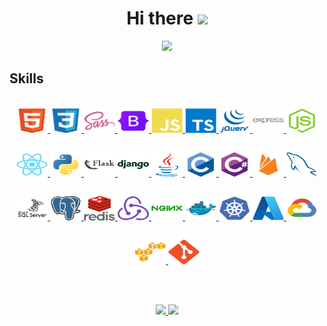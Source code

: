 <h1 align="center">
  Hi there
  <a href="https://github.com/YLeonardo"><img src="https://media.giphy.com/media/hvRJCLFzcasrR4ia7z/giphy.gif" width="28">
</h1>

<p align="center">
  <a href="https://github.com/YLeonardo"><img src="https://readme-typing-svg.herokuapp.com?font=Fira+Code&pause=1000&color=0969DA&center=true&width=700&height=50&size=30&lines=%F0%9F%8E%93+Computer+Systems+Engineering;Full-Stack+Developer;Frontend+Specialist"></a>
</p>


<h2>Skills</h2>
<br>
<div style="display: inline_block" align="center">
<a href="https://developer.mozilla.org/es/docs/Glossary/HTML5" target="_blank"><img align="center" alt="HTML5" height="40" width="50" style="margin-bottom: 30px;" src="https://github.com/YLeonardo/YLeonardo/blob/main/icons/html5/html5-original.svg">
<a href="https://developer.mozilla.org/es/docs/Web/CSS" target="_blank"><img align="center" alt="CSS" height="40" width="50" style="margin-bottom: 30px;" src="https://github.com/YLeonardo/YLeonardo/blob/main/icons/css3/css3-original.svg">
<a href="https://sass-lang.com/" target="_blank"><img align="center" alt="Sass" height="40" width="50" style="margin-bottom: 30px;" src="https://github.com/YLeonardo/YLeonardo/blob/main/icons/sass/sass-original.svg">
<a href="https://getbootstrap.com/" target="_blank"><img align="center" alt="Bootstrap" height="40" width="50" style="margin-bottom: 30px;" src="https://github.com/YLeonardo/YLeonardo/blob/main/icons/bootstrap/bootstrap-original.svg">
<a href="https://developer.mozilla.org/es/docs/Web/JavaScript" target="_blank"><img align="center" alt="Javascript" height="40" width="50" style="margin-bottom: 30px;" src="https://github.com/YLeonardo/YLeonardo/blob/main/icons/javascript/javascript-plain.svg">
<a href="https://www.typescriptlang.org/" target="_blank"><img align="center" alt="Typescript" height="40" width="50" style="margin-bottom: 30px;" src="https://github.com/YLeonardo/YLeonardo/blob/main/icons/typescript/typescript-plain.svg">
<a href="https://jquery.com/" target="_blank"><img align="center" alt="JQuery" height="40" width="50" style="margin-bottom: 30px;" src="https://github.com/YLeonardo/YLeonardo/blob/main/icons/jquery/jquery-plain-wordmark.svg">
<a href="https://expressjs.com/" target="_blank"><img align="center" alt="Express" height="40" width="50" style="margin-bottom: 30px;" src="https://github.com/YLeonardo/YLeonardo/blob/main/icons/express/express-original-wordmark.svg">
<a href="https://nodejs.org/en/" target="_blank"><img align="center" alt="NodeJS" height="40" width="50" style="margin-bottom: 30px;" src="https://github.com/YLeonardo/YLeonardo/blob/main/icons/nodejs/nodejs-original.svg">
<a href="https://reactjs.org/" target="_blank"><img align="center" alt="ReactJS" height="40" width="50" style="margin-bottom: 30px;" src="https://github.com/YLeonardo/YLeonardo/blob/main/icons/react/react-original.svg">
<a href="https://www.python.org/" target="_blank"><img align="center" alt="Python" height="40" width="50" style="margin-bottom: 30px;" src="https://github.com/YLeonardo/YLeonardo/blob/main/icons/python/python-original.svg">
<a href="https://flask.palletsprojects.com/en/2.2.x/" target="_blank"><img align="center" alt="Flask" height="40" width="50" style="margin-bottom: 30px;" src="https://github.com/YLeonardo/YLeonardo/blob/main/icons/flask/flask-original-wordmark.svg">
<a href="https://www.djangoproject.com/" target="_blank"><img align="center" alt="Django" height="40" width="50" style="margin-bottom: 30px;" src="https://github.com/YLeonardo/YLeonardo/blob/main/icons/django/django-plain-wordmark.svg">
<a href="https://www.java.com/es/" target="_blank"><img align="center" alt="Java" height="40" width="50" style="margin-bottom: 30px;" src="https://github.com/YLeonardo/YLeonardo/blob/main/icons/java/java-original.svg">
<a href="https://learn.microsoft.com/es-es/cpp/c-language/organization-of-the-c-language-reference?view=msvc-170" target="_blank"><img align="center" alt="Lenguaje C" height="40" width="50" style="margin-bottom: 30px;" src="https://github.com/YLeonardo/YLeonardo/blob/main/icons/c/c-original.svg">
<a href="https://learn.microsoft.com/es-es/dotnet/csharp/tour-of-csharp/" target="_blank"><img align="center" alt="Lenguaje C#" height="40" width="50" style="margin-bottom: 30px;" src="https://github.com/YLeonardo/YLeonardo/blob/main/icons/csharp/csharp-original.svg">
<a href="https://firebase.google.com/?hl=es" target="_blank"><img align="center" alt="Firebase" height="40" width="50" style="margin-bottom: 30px;" src="https://github.com/YLeonardo/YLeonardo/blob/main/icons/firebase/firebase-plain.svg">
<a href="https://www.mysql.com/" target="_blank"><img align="center" alt="Mysql" height="40" width="50" style="margin-bottom: 30px;" src="https://github.com/YLeonardo/YLeonardo/blob/main/icons/mysql/mysql-plain.svg">
<a href="https://www.microsoft.com/es-mx/sql-server/sql-server-downloads" target="_blank"><img align="center" alt="Microsoftsqlserver" height="40" width="50" style="margin-bottom: 30px;" src="https://github.com/YLeonardo/YLeonardo/blob/main/icons/microsoftsqlserver/microsoftsqlserver-plain-wordmark.svg">
<a href="https://www.postgresql.org/" target="_blank"><img align="center" alt="Postgresql" height="40" width="50" style="margin-bottom: 30px;" src="https://github.com/YLeonardo/YLeonardo/blob/main/icons/postgresql/postgresql-original.svg">
<a href="https://redis.io/" target="_blank"><img align="center" alt="Redis" height="40" width="50" style="margin-bottom: 30px;" src="https://github.com/YLeonardo/YLeonardo/blob/main/icons/redis/redis-original-wordmark.svg">
<a href="https://es.redux.js.org/" target="_blank"><img align="center" alt="Redux" height="40" width="50" style="margin-bottom: 30px;" src="https://github.com/YLeonardo/YLeonardo/blob/main/icons/redux/redux-original.svg">
<a href="https://www.nginx.com/" target="_blank"><img align="center" alt="Nginx" height="40" width="50" style="margin-bottom: 30px;" src="https://github.com/YLeonardo/YLeonardo/blob/main/icons/nginx/nginx-original.svg">
<a href="https://www.docker.com/" target="_blank"><img align="center" alt="Docker" height="40" width="50" style="margin-bottom: 30px;" src="https://github.com/YLeonardo/YLeonardo/blob/main/icons/docker/docker-original.svg">
<a href="https://cloud.google.com/learn/what-is-kubernetes?hl=es-419#:~:text=en%20Google%20Cloud.-,Definici%C3%B3n%20de%20Kubernetes,en%20contenedores%20en%20cualquier%20lugar." target="_blank"><img align="center" alt="kubernetes" height="40" width="50" style="margin-bottom: 30px;" src="https://github.com/YLeonardo/YLeonardo/blob/main/icons/kubernetes/kubernetes-plain.svg">
<a href="https://azure.microsoft.com/es-mx" target="_blank"><img align="center" alt="Azure" height="40" width="50" style="margin-bottom: 30px;" src="https://github.com/YLeonardo/YLeonardo/blob/main/icons/azure/azure-original.svg">
<a href="https://cloud.google.com/?hl=es" target="_blank"><img align="center" alt="GCP" height="40" width="50" style="margin-bottom: 30px;" src="https://github.com/YLeonardo/YLeonardo/blob/main/icons/googlecloud/googlecloud-original.svg">
<a href="https://aws.amazon.com/es/?nc2=h_lg" target="_blank"><img align="center" alt="AWS" height="40" width="50" style="margin-bottom: 30px;" src="https://github.com/YLeonardo/YLeonardo/blob/main/icons/amazonwebservices/amazonwebservices-original.svg">
<a href="https://git-scm.com/" target="_blank"><img align="center" alt="Git" height="40" width="50" style="margin-bottom: 30px;" src="https://github.com/YLeonardo/YLeonardo/blob/main/icons/git/git-original.svg">
</div>
<br><br>
<div align="center">
  <a href="https://github.com/YLeonardo">
  <img height="180em" src="https://github-readme-stats.vercel.app/api?username=YLeonardo&show_icons=true&theme=ADD_THEME_HERE&include_all_commits=true&count_private=true"/>
  <img height="180em" src="https://github-readme-stats.vercel.app/api/top-langs/?username=YLeonardo&layout=compact&langs_count=7&theme=ADD_THEME_HERE"/></a>
</div>
<!-- <br><br>
<p align="center">
  <img src="https://github.com/YLeonardo/YLeonardo/blob/main/gifs/under-construction.gif" alt="underconstruction"/>
</p> -->
  
